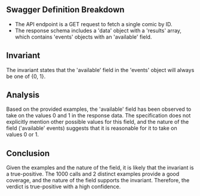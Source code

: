 ## Swagger Definition Breakdown
- The API endpoint is a GET request to fetch a single comic by ID.
- The response schema includes a 'data' object with a 'results' array, which contains 'events' objects with an 'available' field.

## Invariant
The invariant states that the 'available' field in the 'events' object will always be one of {0, 1}.

## Analysis
Based on the provided examples, the 'available' field has been observed to take on the values 0 and 1 in the response data. The specification does not explicitly mention other possible values for this field, and the nature of the field ('available' events) suggests that it is reasonable for it to take on values 0 or 1.

## Conclusion
Given the examples and the nature of the field, it is likely that the invariant is a true-positive. The 1000 calls and 2 distinct examples provide a good coverage, and the nature of the field supports the invariant. Therefore, the verdict is true-positive with a high confidence.
